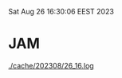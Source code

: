 Sat Aug 26 16:30:06 EEST 2023
# JAM
<a href='./cache/202308/26_16.log'>./cache/202308/26_16.log</a>
